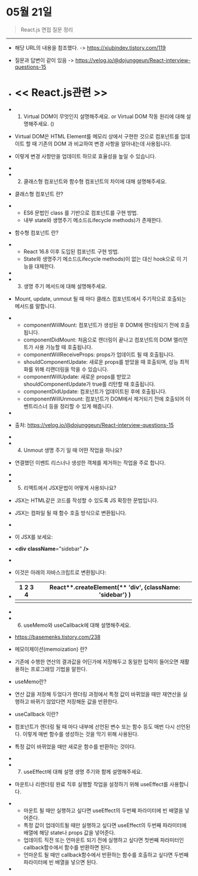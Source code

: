 # 05월 21일

> React.js 면접 질문 정리

---

- 해당 URL의 내용을 참조했다. -> https://xiubindev.tistory.com/119

- 질문과 답변이 같이 있음 -> https://velog.io/@dojunggeun/React-interview-questions-15

- # << React.js관련 >>

- 1. Virtual DOM이 무엇인지 설명해주세요. or Virtual DOM 작동 원리에 대해 설명해주세요. ()

- Virtual DOM은 HTML Element를 메모리 상에서 구현한 것으로 컴포넌트를 업데이트 할 때 기존의 DOM 과 비교하여 변경 사항을 알아내는데 사용됩니다. 

- 이렇게 변경 사항만을 업데이트 하므로 효율성을 높일 수 있습니다.

-  

- 2. 클래스형 컴포넌트와 함수형 컴포넌트의 차이에 대해 설명해주세요.

- 클래스형 컴포넌트 란?

- - ES6 문법인 class 를 기반으로 컴포넌트를 구현 방법.
  - 내부 state와 생명주기 메소드(Lifecycle      methods)가 존재한다.

- 함수형 컴포넌트 란?

- - React      16.8 이후 도입된 컴포넌트 구현 방법.
  - State와 생명주기 메소드(Lifecycle      methods)이 없는 대신 hook으로 이 기능을 대체한다.

-  

- 3. 생명 주기 메서드에 대해 설명해주세요.

- Mount, update, unmout 될 때 마다 클래스 컴포넌트에서 주기적으로 호출되는 메서드를 말합니다.

- - componentWillMount: 컴포넌트가 생성된 후 DOM에 렌더링되기 전에 호출됩니다.
  - componentDidMount: 처음으로 렌더링이 끝나고 컴포넌트의 DOM 엘리먼트가 사용 가능할 때 호출됩니다.
  - componentWillReceiveProps:      props가      업데이트 될 때 호출됩니다.
  - shouldComponentUpdate: 새로운 props를 받았을 때 호출되며, 성능 최적화를 위해 리랜더링을 막을 수      있습니다.
  - componentWillUpdate: 새로운 props를 받았고 shouldComponentUpdate가 true를 리턴할 때 호출됩니다.
  - componentDidUpdate: 컴포넌트가 업데이트된 후에 호출됩니다.
  - componentWillUnmount: 컴포넌트가 DOM에서 제거되기 전에 호출되어 이벤트리스너      등을 정리할 수 있게 해줍니다.

-  

- 출처: <https://velog.io/@dojunggeun/React-interview-questions-15> 

-  

- 4. Unmout 생명 주기 일 때 어떤 작업을 하나요?

- 연결했던 이벤트 리스너나 생성한 객체를 제거하는 작업을 주로 합니다.

-  

- 5. 리액트에서 JSX문법이 어떻게 사용되나요?

- JSX는 HTML같은 코드를 작성할 수 있도록 JS 확장한 문법입니다.

- JSX는 컴파일 될 때 함수 호출 방식으로 변환됩니다.

-  

- 이 JSX를 보세요:

-    **<div** **className**="sidebar" **/>**   

-  

- 이것은 아래의 자바스크립트로 변환됩니다:

- | 1      2      3      4 | React**.**createElement**(**    'div'**,**    **{**className**:** 'sidebar'**}**   **)** |
  | ---------------------- | ------------------------------------------------------------ |
  |                        |                                                              |

-   

- 6. useMemo와      useCallback에 대해 설명해주세요.

- https://basemenks.tistory.com/238

- 메모이제이션(memoization) 란?

- 기존에 수행한 연산의 결과값을 어딘가에 저장해두고 동일한 입력이 들어오면 재활용하는 프로그래밍 기법을 말한다. 

- useMemo란?

- 연산 값을 저장해 두었다가 렌더링 과정에서 특정 값이 바뀌었을 때만 재연산을 실행하고 바뀌기 않았다면 저장해둔 값을 반환한다. 

- useCallback 이란?

- 컴포넌트가 렌더링 될 때 마다 내부에 선언된 변수 또는 함수 등도 매번 다시 선언된다. 이렇게 매번 함수를 생성하는 것을 막기 위해 사용된다.

- 특정 값이 바뀌었을 때만 새로운 함수를 반환하는 것이다.

-  

- 7. useEffect에 대해 설명 생명 주기와 함께 설명해주세요.

- 마운트나 리랜더링 완료 직후 실행할 작업을 설정하기 위해 useEffect를 사용합니다.

- - 마운트 될 때만 실행하고 싶다면      useEffect의 두번째 파라미터에 빈 배열을 넣어준다.
  - 특정 값이 업데이트될 때만 실행하고 싶다면      useEffect의 두번째 파라미터에 배열에 해당 state나 props 값을 넣어준다.
  - 업데이트 직전 또는 언마운트 되기 전에 실행하고 싶다면 첫번째 파라미터인 callback함수에서 함수를 반환하면 된다.
  - 언마운트 될 때만 callback함수에서 반환하는 함수를 호출하고 싶다면 두번째 파라미터에 빈 배열을 넣으면 된다.

-  